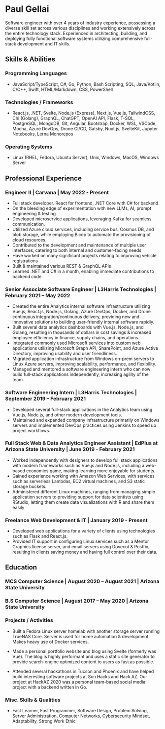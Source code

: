 # Paul Gellai

Software engineer with over 4 years of industry experience, possessing a diverse skill set across various disciplines and working extensively across the entire technology stack. Experienced in architecting, building, and deploying fully functional software systems utilizing comprehensive full-stack development and IT skills.

## Skills & Abilities

### Programming Languages
- JavaScript/TypeScript, C#, Go, Python, Bash Scripting, SQL, Java/Kotlin, C/C++, Swift, HTML/Markdown, CSS, PowerShell

### Technologies / Frameworks

- React.js, .NET, Svelte, Node.js (Express), Next.js, Vue.js, TailwindCSS, Chi (Golang), GraphQL, ChatGPT, OpenAI API, Flask, T-SQL, PostgreSQL, MongoDB, Git, Angular, Bootstrap, Docker, WSL, VSCode, Mocha, Azure DevOps, Drone CI/CD, Gatsby, Nuxt.js, SvelteKit, Jupyter Notebooks, Lerna Monorepos

### Operating Systems

- Linux (RHEL, Fedora, Ubuntu Server), Unix, Windows, MacOS, Windows Server

## Professional Experience

### Engineer II | Carvana | May 2022 - Present

- Full stack developer. React for frontend, .NET Core with C# for backend.
- On the bleeding edge of experimentation with new LLMs, AI, prompt engineering & testing
- Developed microservice applications, leveraging Kafka for seamless communication.
- Utilized Azure cloud services, including service bus, Cosmos DB, and blob storage, while employing Bicep to automate the provisioning of cloud resources.
- Contributed to the development and maintenance of multiple user interfaces, catering to both internal and customer-facing needs
- Have worked on many significant projects relating to improving vehicle registrations
- Built & maintained various REST & GraphQL APIs
- Learned .NET and C# in a month, enabling immediate contributions to backend code

### Senior Associate Software Engineer | L3Harris Technologies | February 2021 – May 2022

- Created the entire Analytics internal software infrastructure utilizing Vue.js, React.js, Node.js, Golang, Azure DevOps, Docker, and Drone continuous integration/continuous delivery, providing new and innovative solutions to building user-friendly internal software rapidly.
- Built several data analytics dashboards with Vue.js, Node.js, and Golang, resulting in thousands of dollars in cost savings & increased employee efficiency in finance, supply chains, and operations.
- Integrated commonly used Microsoft services into custom web applications utilizing Microsoft Graph API, SharePoint, and Azure Active Directory, improving usability and user friendliness.
- Migrated application infrastructure from Windows on-prem servers to Linux Azure servers, improving scalability, performance, and flexibility.
- Managed and mentored a software engineering intern who can now build full-stack applications independently, increasing agility of the team.

### Software Engineering Intern | L3Harris Technologies | September 2019 – February 2021

- Developed several full-stack applications in the Analytics team using Vue.js, Node.js, and other modern development tools.
- Maintained and expanded company infrastructure primarily on Windows servers and implemented DevOps practices using Jenkins to speed up project workflows.

### Full Stack Web & Data Analytics Engineer Assistant | EdPlus at Arizona State University | June 2019 - February 2021

- Worked independently with designers to develop full stack applications with modern frameworks such as Vue.js and Node.js, including a web-based economics game, making learning more enjoyable for students.
- Gained experience working with Amazon Web Services, with services such as serverless Lambdas, EC2 virtual machines, and S3 static storage buckets.
- Administered different Linux machines, ranging from managing simple application servers to providing support for data scientists using RStudio, letting them create data visualizations with R and share them easily

### Freelance Web Development & IT | January 2019 - Present

- Developed web applications for a variety of clients using technologies such as Flask and React.js.
- Provided IT support in configuring Linux services such as a Mentor Graphics license server, and email servers using Dovecot & Postfix, resulting in clients saving money and having full control over their data.

## Education

### MCS Computer Science | August 2020 – August 2021 | Arizona State University

### B.S Computer Science | August 2017 – May 2020 | Arizona State University

### Projects / Activities

- Built a Fedora Linux server homelab with another storage server running TrueNAS Core. Server is used for home automation & development. Makes heavy use of Docker services.

- Made a personal portfolio website and blog using Svelte (formerly was Vue). The blog is highly performant and uses a static site generator to provide search-engine optimized content to users as fast as possible.

- Attended several hackathons in Tucson and Phoenix and have helped build interesting software projects at Sun Hacks and Hack AZ. Our project at HackAZ 2020 was a personal team-based social media project with a backend written in Go.

### Misc. Skills & Qualities
- Fast Learner, Fast Programmer, Software Design, Problem Solving, Server Administration, Computer Networks, Cybersecurity Mindset, Adaptability, Strong Work Ethic

